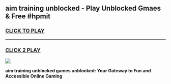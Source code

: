 
## aim training unblocked - Play Unblocked Gmaes & Free #hpmit
<h3>
<a href="https://news.freeplayer.one?title=aim_training_unblocked&ref=27F">CLICK TO PLAY</a></h3>
<hr>

<h3>
<a href="https://news.freeplayer.one?title=aim_training_unblocked&ref=27F">CLICK 2 PLAY</a>
  
</h3>

<a href="https://news.freeplayer.one?title=aim_training_unblocked&ref=27F/"><img src="https://clearcache.store/games.png"></a>


**aim training unblocked games unblocked: Your Gateway to Fun and Accessible Online Gaming**
